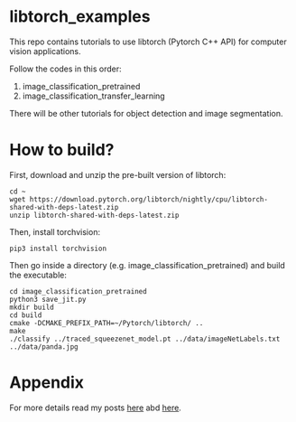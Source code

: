 # libtorch_examples
This repo contains tutorials to use libtorch (Pytorch C++ API) for computer vision applications. 

Follow the codes in this order:
1. image_classification_pretrained 
2. image_classification_transfer_learning

There will be other tutorials for object detection and image segmentation.

# How to build?

First, download and unzip the pre-built version of libtorch:
```
cd ~
wget https://download.pytorch.org/libtorch/nightly/cpu/libtorch-shared-with-deps-latest.zip
unzip libtorch-shared-with-deps-latest.zip
```
Then, install torchvision:
```
pip3 install torchvision
```
Then go inside a directory (e.g. image_classification_pretrained) and build the executable:
```
cd image_classification_pretrained
python3 save_jit.py
mkdir build
cd build
cmake -DCMAKE_PREFIX_PATH=~/Pytorch/libtorch/ ..
make
./classify ../traced_squeezenet_model.pt ../data/imageNetLabels.txt ../data/panda.jpg
```

# Appendix
For more details read my posts [here](http://imrid.net/?p=4403) abd [here](http://imrid.net/?p=4403).
